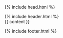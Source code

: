 <!DOCTYPE html>
<html lang="{{ page.lang | default: site.lang | default: " en " }}">

{% include head.html %}

<body>

  <div class="mw8 center pt4">
    <div class="cf ph2">
      <div class="fl w-100 w-30-ns pa2">
        {% include header.html %} 
      </div>
      <div class="fl w-100 w-70-ns pa2">
        {{ content }}
      </div>
    </div>
  </div>
  
  {% include footer.html %}

</body>

</html>
